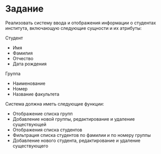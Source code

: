 Задание
=======
Реализовать систему ввода и отображения информации о студентах института, включающую следующие сущности и их атрибуты:

Студент
* Имя
* Фамилия
* Отчество
* Дата рождения

Группа
* Наименование
* Номер
* Название факультета

Система должна иметь следующие функции:
- Отображение списка групп
- Добавление новой группы, редактирование и удаление существующей
- Отображения списка студентов
- Фильтрация списка студентов по фамилии и по номеру группы
- Добавление нового студента, редактирование и удаление существующего